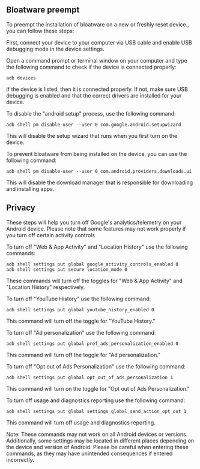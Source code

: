 ## Bloatware preempt
To preempt the installation of bloatware on a new or freshly reset device., you can follow these steps:

First, connect your device to your computer via USB cable and enable USB debugging mode in the device settings.

Open a command prompt or terminal window on your computer and type the following command to check if the device is connected properly:

```
adb devices
```

If the device is listed, then it is connected properly. If not, make sure USB debugging is enabled and that the correct drivers are installed for your device.

To disable the "android setup" process, use the following command:
```
adb shell pm disable-user --user 0 com.google.android.setupwizard
```

This will disable the setup wizard that runs when you first turn on the device.

To prevent bloatware from being installed on the device, you can use the following command:
```
adb shell pm disable-user --user 0 com.android.providers.downloads.ui
```

This will disable the download manager that is responsible for downloading and installing apps.

## Privacy
These steps will help you turn off Google's analytics/telemetry on your Android device. Please note that some features may not work properly if you turn off certain activity controls

To turn off "Web & App Activity" and "Location History" use the following commands:
```
adb shell settings put global google_activity_controls_enabled 0
adb shell settings put secure location_mode 0
```
These commands will turn off the toggles for "Web & App Activity" and "Location History" respectively.

To turn off "YouTube History" use the following command:
```
adb shell settings put global youtube_history_enabled 0
```
This command will turn off the toggle for "YouTube History."

To turn off "Ad personalization" use the following command:
```
adb shell settings put global pref_ads_personalization_enabled 0
```
This command will turn off the toggle for "Ad personalization."

To turn off "Opt out of Ads Personalization" use the following command:
```
adb shell settings put global opt_out_of_ads_personalization 1
```
This command will turn on the toggle for "Opt out of Ads Personalization."

To turn off usage and diagnostics reporting use the following command:
```
adb shell settings put global settings_global_send_action_opt_out 1
```
This command will turn off usage and diagnostics reporting.

Note: These commands may not work on all Android devices or versions. Additionally, some settings may be located in different places depending on the device and version of Android. Please be careful when entering these commands, as they may have unintended consequences if entered incorrectly.
